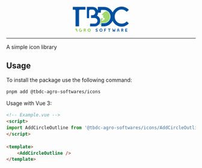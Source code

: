 <p align="center">
  <a href="https://tbdc.com.br/" target="_blank">
    <img width="150" src="docs/assets/logo.svg" alt="Tbdc Logo">
  </a>
</p>

---

A simple icon library

## Usage

To install the package use the following command:

```bash
pnpm add @tbdc-agro-softwares/icons
```

Usage with Vue 3:

```html
<!-- Example.vue -->
<script>
import AddCircleOutline from '@tbdc-agro-softwares/icons/AddCircleOutline.svg'
</script>

<template>
    <AddCircleOutline />
</template>
```